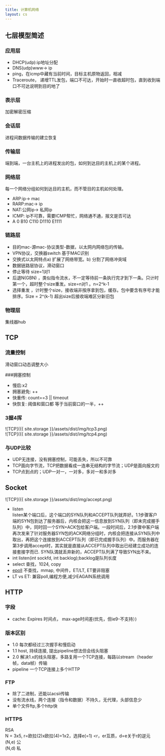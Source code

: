 ```yaml
---
title: 计算机网络
layout: cs
---
```


## 七层模型简述  

###  应用层  
- DHCP(udp):ip地址分配  
- DNS(udp)www→ ip   
- ping，在icmp中藏有当前时间，目标主机原物返回，相减  
- Traceroute， 递增TTL发包，端口不可达，开始时一直收超时包，直到收到端口不可达说明到目的地了  

### 表示层  
加密解密压缩  

### 会话层  
进程间数据传输的建立恢复  

### 传输层  
端到端，一台主机上的进程发出的包，如何到达目的主机上的某个进程。  

### 网络层  
每一个网络分组如何到达目的主机，而不管目的主机如何处理。  
- ARP:ip→ mac   
- RARP:mac→ ip  
- NAT:公网ip→ 私网ip  
- ICMP:  ip不可靠，需要ICMP帮忙，网络通不通，报文是否可达  
- A 0  B10 C110 D1110 E1111  

### 链路层  
- 目的mac-源mac-协议类型-数据，以太网内网络包的传输。  
- VPN协议，交换器switch 基于MAC识别  
- 交换式以太网特点a) 扩展了网络带宽。b) 分割了网络冲突域   
- 数据链路层协议，滑动窗口  
- 停止等待  size=1对1  
- 后退N(GBN) ，类似指令流水，不一定等待前一条执行完才到下一条。只计时第一个，超时整个size重发。size=n对1 。n=2^k-1  
- 选择重发 ，计时整个size，接收端非按序拿到包，缓存。包中要含有序号才能排序。Size = 2^(k-1)  超出size后接收端难区分新旧包  

### 物理层  
集线器hub 

## TCP  

### 流量控制  
滑动窗口动态调整大小  

###­拥塞控制   

- 慢启:x2      
- 拥塞避免: ++  
- 快重传: count==3 || timeout   
- 快恢复: 阈值和窗口都 等于当前窗口的一半，++  

### 3握4挥  
![TCP]({{ site.storage  }}/assets/dist/img/tcp3.png)  
![TCP]({{ site.storage  }}/assets/dist/img/tcp4.png)  

### 与UDP比较  
- UDP无连接，没有拥塞控制，可能丢失，所以不可靠  
- TCP面向字节流，TCP把数据看成一连串无结构的字节流；UDP是面向报文的  
- TCP点到点的；UDP一对一，一对多，多对一和多对多  

## Socket 

![TCP]({{ site.storage  }}/assets/dist/img/accept.png)  

- listen  
listen某个端口后，这个端口的SYN队列和ACCEPT队列就弄好。1.1步骤客户端的SYN包到达了服务器后，内核会把这一信息放到SYN队列（即未完成握手队列）中，同时回一个SYN+ACK包给客户端。一段时间后，2.1步骤中客户端再次发来了针对服务器SYN包的ACK网络分组时，内核会把连接从SYN队列中取出，再把这个连接放到ACCEPT队列（即已完成握手队列）中。而服务器在第3步调用accept时，其实就是直接从ACCEPT队列中取出已经建立成功的连接套接字而已.
SYN队満就丢弃新的，ACCEPT队列满了导致SYN出不来。  
- int listen(int sockfd, int backlog);backlog是队列长度  
- select  查找，1024, copy
- [epoll](https://cloud.tencent.com/developer/article/1005481)  不查找，mmap, 中间件，ET/LT, ET要非阻塞   
- LT vs ET: 兼容poll,编程方便,减少EAGAIN系统调用  


## HTTP  

### 字段  
- cache: Expires 时间点， max-age时间差(优先，但ie9-不支持）)  

### 版本区别  
- 1.0  每次都经过三次握手和慢启动  
- 1.1  host, 持续连接, 提出pipeline想法但会线头阻塞   
- 2.0 解决1.x的线头阻塞，多路复用一个TCP连接，每路以stream（header帧，data帧）传输  
- pipeline 一个TCP连接上多个HTTP

### FTP  
- 除了二进制，还能以acsii传输  
- 没有流水线，两个连接（指令和数据）不持久，无代理，头部信息少  
- 单个文件ftp,多个http快  

### HTTPS  
RSA  
N = 3x5, r=欧拉(2)x欧拉(4)=1x2，选择e(=1) <r，er互质，d=e关于r的逆元  
(N,e) 公  
(N,d) 私  


